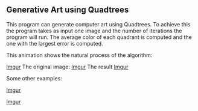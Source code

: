 ## Generative Art using Quadtrees

This program can generate computer art using Quadtrees. To achieve this the program takes as input one image and the number of iterations the program will run. The average color of each quadrant is computed and the one with the largest error is computed. 

This animation shows the natural process of the algorithm:

[Imgur](https://i.imgur.com/IPx3Zb1.gifv)
The original image:
[Imgur](https://i.imgur.com/tY88g6z.jpg)
The result
[Imgur](https://i.imgur.com/fa5TNNl.png)

Some other examples:

[Imgur](https://i.imgur.com/jtvlfMm.png)

[Imgur](https://i.imgur.com/oO6TIsJ.png)

